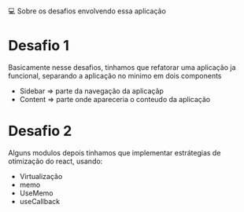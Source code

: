 💻 Sobre os desafios envolvendo essa aplicação

# Desafio 1

Basicamente nesse desafios, tinhamos que refatorar uma aplicação ja funcional, separando a aplicação no minimo em dois components
- Sidebar => parte da navegação da aplicaçãp
- Content => parte onde apareceria o conteudo da aplicação

# Desafio 2

Alguns modulos depois tinhamos que implementar estrátegias de otimização do react, usando:
- Virtualização
- memo
- UseMemo
- useCallback
